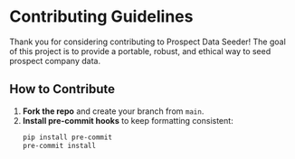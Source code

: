 # Contributing Guidelines

Thank you for considering contributing to Prospect Data Seeder!
The goal of this project is to provide a portable, robust, and ethical way to seed prospect company data.

## How to Contribute

1. **Fork the repo** and create your branch from `main`.
2. **Install pre-commit hooks** to keep formatting consistent:
   ```bash
   pip install pre-commit
   pre-commit install
   ```
